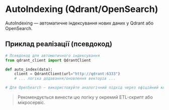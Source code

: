 # AutoIndexing (Qdrant/OpenSearch)

AutoIndexing — автоматичне індексування нових даних у Qdrant або OpenSearch.

## Приклад реалізації (псевдокод)

```python
# Псевдокод для автоматичного індексування
from qdrant_client import QdrantClient

def auto_index(data):
    client = QdrantClient(url="http://qdrant:6333")
    # ... логіка додавання/оновлення векторів ...

# Для OpenSearch — використовуйте аналогічний підхід через офіційний клієнт
```

> Рекомендується винести цю логіку у окремий ETL-скрипт або мікросервіс.

